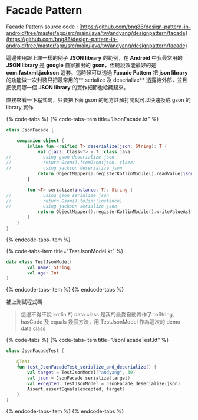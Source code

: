 # Facade Pattern

Facade Pattern source code : [https://github.com/bng86/design-pattern-in-android/tree/master/app/src/main/java/tw/andyang/designpattern/facade](https://github.com/bng86/design-pattern-in-android/tree/master/app/src/main/java/tw/andyang/designpattern/facade)

這邊使用跟上課一樣的例子 **JSON library** 的範例，在 **Android** 中我最常用的 **JSON library** 是 **google** 自家推出的 **gson**，但聽說效能最好的是 **com.fastxml.jackson** 這套。這時候可以透過 **Facade Pattern** 把 **json library** 的功能做一次封裝只把最常用的** serialize 及 deserialize** 透露給外部，並且把使用哪一個 **JSON  library** 的實作細節也給藏起來。

直接來看一下程式碼，只要把下面 gson 的地方註解打開就可以快速換成 gson 的 library 實作

{% code-tabs %}
{% code-tabs-item title="JsonFacade.kt" %}
```kotlin
class JsonFacade {

    companion object {
        inline fun <reified T> deserialize(json: String): T {
            val clazz: Class<T> = T::class.java
//            using gson deserialize json
//            return Gson().fromJson(json, clazz)
//            using jackson deserialize json
            return ObjectMapper().registerKotlinModule().readValue(json, clazz)
        }

        fun <T> serialize(instance: T): String {
//            using gson serialize json
//            return Gson().toJson(instance)
//            using jackson serialize json
            return ObjectMapper().registerKotlinModule().writeValueAsString(instance)
        }
    }
}
```
{% endcode-tabs-item %}

{% code-tabs-item title="TestJsonModel.kt" %}
```kotlin
data class TestJsonModel(
        val name: String,
        val age: Int
)
```
{% endcode-tabs-item %}
{% endcode-tabs %}

補上測試程式碼

> 這邊不得不說 kotlin 的 data class 是我的最愛自動實作了 toString, hasCode 及 equals 幾個方法，用 TestJsonModel 作為這次的 demo data class

{% code-tabs %}
{% code-tabs-item title="JsonFacadeTest.kt" %}
```kotlin
class JsonFacadeTest {

    @Test
    fun test_JsonFacadeTest_serialize_and_deserialize() {
        val target = TestJsonModel("andyang", 30)
        val json = JsonFacade.serialize(target)
        val excepted: TestJsonModel = JsonFacade.deserialize(json)
        Assert.assertEquals(excepted, target)
    }
}
```
{% endcode-tabs-item %}
{% endcode-tabs %}

